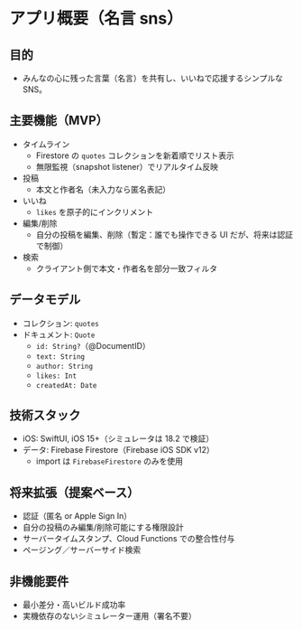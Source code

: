 # アプリ概要（名言 sns）

## 目的

- みんなの心に残った言葉（名言）を共有し、いいねで応援するシンプルな SNS。

## 主要機能（MVP）

- タイムライン
  - Firestore の `quotes` コレクションを新着順でリスト表示
  - 無限監視（snapshot listener）でリアルタイム反映
- 投稿
  - 本文と作者名（未入力なら匿名表記）
- いいね
  - `likes` を原子的にインクリメント
- 編集/削除
  - 自分の投稿を編集、削除（暫定：誰でも操作できる UI だが、将来は認証で制御）
- 検索
  - クライアント側で本文・作者名を部分一致フィルタ

## データモデル

- コレクション: `quotes`
- ドキュメント: `Quote`
  - `id: String?`（@DocumentID）
  - `text: String`
  - `author: String`
  - `likes: Int`
  - `createdAt: Date`

## 技術スタック

- iOS: SwiftUI, iOS 15+（シミュレータは 18.2 で検証）
- データ: Firebase Firestore（Firebase iOS SDK v12）
  - import は `FirebaseFirestore` のみを使用

## 将来拡張（提案ベース）

- 認証（匿名 or Apple Sign In）
- 自分の投稿のみ編集/削除可能にする権限設計
- サーバータイムスタンプ、Cloud Functions での整合性付与
- ページング／サーバーサイド検索

## 非機能要件

- 最小差分・高いビルド成功率
- 実機依存のないシミュレーター運用（署名不要）
